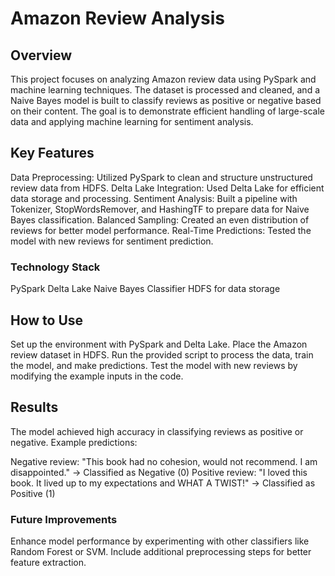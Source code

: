 # Amazon Review Analysis
## Overview
This project focuses on analyzing Amazon review data using PySpark and machine learning techniques. The dataset is processed and cleaned, and a Naive Bayes model is built to classify reviews as positive or negative based on their content. The goal is to demonstrate efficient handling of large-scale data and applying machine learning for sentiment analysis.

## Key Features
Data Preprocessing: Utilized PySpark to clean and structure unstructured review data from HDFS.
Delta Lake Integration: Used Delta Lake for efficient data storage and processing.
Sentiment Analysis: Built a pipeline with Tokenizer, StopWordsRemover, and HashingTF to prepare data for Naive Bayes classification.
Balanced Sampling: Created an even distribution of reviews for better model performance.
Real-Time Predictions: Tested the model with new reviews for sentiment prediction.
### Technology Stack
PySpark
Delta Lake
Naive Bayes Classifier
HDFS for data storage
## How to Use
Set up the environment with PySpark and Delta Lake.
Place the Amazon review dataset in HDFS.
Run the provided script to process the data, train the model, and make predictions.
Test the model with new reviews by modifying the example inputs in the code.
## Results
The model achieved high accuracy in classifying reviews as positive or negative. Example predictions:

Negative review: "This book had no cohesion, would not recommend. I am disappointed." → Classified as Negative (0)
Positive review: "I loved this book. It lived up to my expectations and WHAT A TWIST!" → Classified as Positive (1)
### Future Improvements
Enhance model performance by experimenting with other classifiers like Random Forest or SVM.
Include additional preprocessing steps for better feature extraction.
